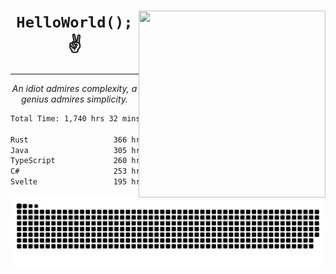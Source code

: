 <div text-align="center">
    <img src="https://i.imgur.com/h1q15Kt.gife" align="right" width="299" height="299">
    <h1 align="center"><code>HelloWorld();</code> ✌️</h1>
    <hr>
    <p align="center"><i>An idiot admires complexity, a genius admires simplicity.</i></p>
</div>

<!--START_SECTION:waka-->

```txt
Total Time: 1,740 hrs 32 mins

Rust                   366 hrs 37 mins █████░░░░░░░░░░░░░░░░░░░░   19.86 %
Java                   305 hrs 2 mins  ████░░░░░░░░░░░░░░░░░░░░░   16.52 %
TypeScript             260 hrs 22 mins ███▓░░░░░░░░░░░░░░░░░░░░░   14.10 %
C#                     253 hrs 12 mins ███▒░░░░░░░░░░░░░░░░░░░░░   13.72 %
Svelte                 195 hrs 22 mins ██▓░░░░░░░░░░░░░░░░░░░░░░   10.58 %
```

<!--END_SECTION:waka-->

<picture>
  <source media="(prefers-color-scheme: dark)" srcset="https://raw.githubusercontent.com/Somfic/Somfic/main/github-contribution-grid-snake-dark.svg">
  <source media="(prefers-color-scheme: light)" srcset="https://raw.githubusercontent.com/Somfic/Somfic/main/github-contribution-grid-snake.svg">
  <img alt="github contribution grid snake animation" src="https://raw.githubusercontent.com/Somfic/Somfic/main/github-contribution-grid-snake.svg">
</picture>
